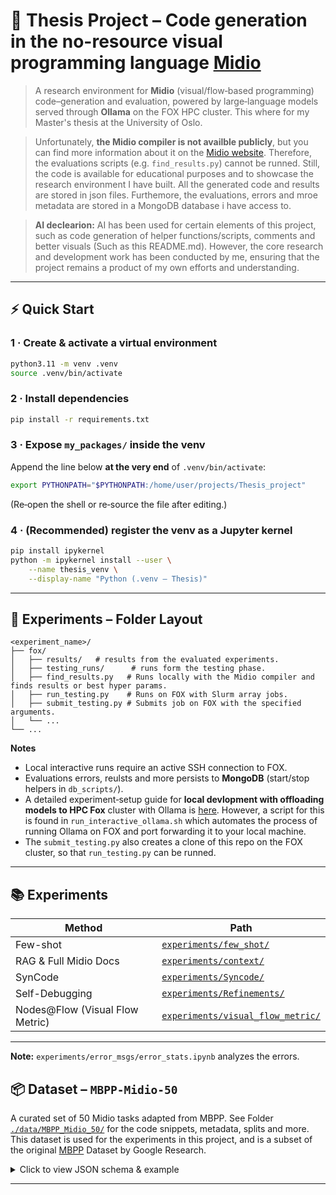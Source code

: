 # 🧪 Thesis Project – Code generation in the no-resource visual programming language [Midio](https://midio.com/)

> A research environment for **Midio** (visual/flow‑based programming) code–generation and evaluation, powered by large‑language models served through **Ollama** on the FOX HPC cluster. This where for my Master's thesis at the University of Oslo.

> Unfortunately, **the Midio compiler is not availble publicly**, but you can find more information about it on the [Midio website](https://midio.com/). Therefore, the evaluations scripts (e.g. `find_results.py`) cannot be runned. Still, the code is available for educational purposes and to showcase the research environment I have built. All the generated code and results are stored in json files. Furthemore, the evaluations, errors and mroe 
metadata are stored in a MongoDB database i have access to.

> **AI declearion:** AI has been used for certain elements of this project, such as code generation of helper functions/scripts, comments and better visuals (Such as this README.md). However, the core research and development work has been conducted by me, ensuring that the project remains a product of my own efforts and understanding.

---

## ⚡️ Quick Start

### 1 · Create & activate a virtual environment

```bash
python3.11 -m venv .venv
source .venv/bin/activate
```

### 2 · Install dependencies

```bash
pip install -r requirements.txt
```

### 3 · Expose `my_packages/` inside the venv

Append the line below **at the very end** of `.venv/bin/activate`:

```bash
export PYTHONPATH="$PYTHONPATH:/home/user/projects/Thesis_project"
```

(Re‑open the shell or re‑source the file after editing.)

### 4 · (Recommended) register the venv as a Jupyter kernel

```bash
pip install ipykernel
python -m ipykernel install --user \
    --name thesis_venv \
    --display-name "Python (.venv – Thesis)"
```

---

## 🧪 Experiments – Folder Layout

```
<experiment_name>/
├── fox/
│   ├── results/   # results from the evaluated experiments.
│   ├── testing_runs/      # runs form the testing phase.
│   ├── find_results.py   # Runs locally with the Midio compiler and finds results or best hyper params.
│   ├── run_testing.py    # Runs on FOX with Slurm array jobs.
│   ├── submit_testing.py # Submits job on FOX with the specified arguments.
│   └── ...
└── ...
```

**Notes**

* Local interactive runs require an active SSH connection to FOX.
* Evaluations errors, reulsts and more persists to **MongoDB** (start/stop helpers in `db_scripts/`).
* A detailed experiment‑setup guide for **local devlopment with offloading models to HPC Fox** cluster with Ollama is [here](./docs/LOCAL_DEV.md). However, a script for this is found in `run_interactive_ollama.sh` which automates the process of running Ollama on FOX and port forwarding it to your local machine.
* The `submit_testing.py` also creates a clone of this repo on the FOX cluster, so that `run_testing.py` can be runned.

---

## 📚 Experiments

| Method                        | Path                                                        |
|-------------------------------|-------------------------------------------------------------|
| Few-shot                      | [`experiments/few_shot/`](./experiments/few-shot/)          |
| RAG & Full Midio Docs         | [`experiments/context/`](./experiments/context/)            |
| SynCode                       | [`experiments/Syncode/`](./experiments/SynCode/)            |
| Self-Debugging                | [`experiments/Refinements/`](./experiments/Refinement/)    |
| Nodes@Flow (Visual Flow Metric)| [`experiments/visual_flow_metric/`](./experiments/visual_flow_metric/) |

---
**Note:** `experiments/error_msgs/error_stats.ipynb` analyzes the errors.

## 📦 Dataset – `MBPP‑Midio‑50`

A curated set of 50 Midio tasks adapted from MBPP.
See Folder [`./data/MBPP_Midio_50/`](./data/MBPP_Midio_50/) for the code snippets, metadata, splits and more.
This dataset is used for the experiments in this project, and is a subset of the original [MBPP](https://github.com/google-research/google-research/blob/master/mbpp/README.md) Dataset by Google Research.

<details>
<summary>Click to view JSON schema & example</summary>

### Example entry

```json
{
  "prompts": [
    "Create a function that checks whether the given two integers have opposite sign or not."
  ],
  "flow_description": "The flow should create a user-defined function. The body of the function contains..",
  "task_id": 1,
  "specification": {
    "function_signature": "func(doc: \"…\") opposite_signs…",
    "preconditions": "- There are no preconditions, the method will always work.",
    "postconditions": "- The result is true if x and y have opposite signs\n- The result is false if x and y have .."
  },
  "MBPP_task_id": 58,
  "external_functions": ["root.std.Math.Expression"],
  "visual_node_types": ["Function", "Output Property"],
  "textual_instance_types": ["instance", "in", "out"],
  "testing": {
    "external_functions": ["root.std.Testing.Test","root.std.Testing.AssertTrue",
"root.std.Testing.AssertFalse"],
        "visual_node_types": ["Event","Function"],
        "textual_instance_types": ["instance"],
    "python_tests": [
      "assert opposite_signs(1,-2) == True",
      "assert opposite_signs(3,2) == False",
      "assert opposite_signs(-10,-10) == False"
    ]
  }
}
```

### Field overview

* **prompts** · array of NL instructions
* **flow_description** · description of the Midio flow to be created
* **task_id** · unique identifier for the task
* **specification** · signature + pre/post‑conditions
* **MBPP\_task\_id** · id of the tasks in the original MBPP dataset
* **external\_functions / visual\_node\_types / textual\_instance\_types** · Midio graph metadata
* **testing.python\_tests** · unit tests in Python syntax. These have been implemented in Midio in folder `MBPP_Midio_50/includes_tests/`.
* **testing.external\_functions / visual\_node\_types / textual\_instance\_types** · metadata for the testing flow

</details>

---
